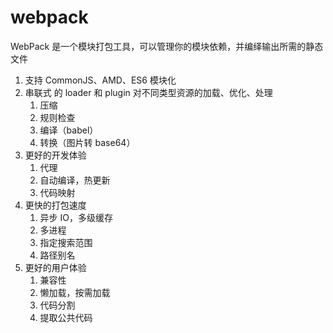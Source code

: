 # webpack

WebPack 是一个模块打包工具，可以管理你的模块依赖，并编绎输出所需的静态文件

1. 支持 CommonJS、AMD、ES6 模块化
2. 串联式 的 loader 和 plugin 对不同类型资源的加载、优化、处理
    1. 压缩
    2. 规则检查
    3. 编译（babel）
    4. 转换（图片转 base64）
3. 更好的开发体验
    1. 代理
    2. 自动编译，热更新
    3. 代码映射
4. 更快的打包速度
    1. 异步 IO，多级缓存
    2. 多进程
    3. 指定搜索范围
    4. 路径别名
5. 更好的用户体验
    1. 兼容性
    2. 懒加载，按需加载
    3. 代码分割
    4. 提取公共代码
